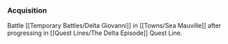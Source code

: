 ### Acquisition
Battle [[Temporary Battles/Delta Giovanni]] in [[Towns/Sea Mauville]] after progressing in [[Quest Lines/The Delta Episode]] Quest Line.